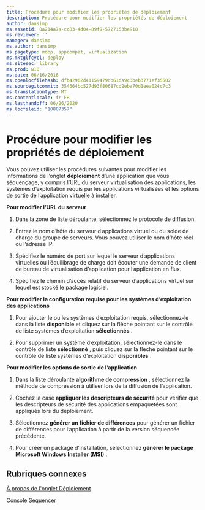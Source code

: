 ```yaml
---
title: Procédure pour modifier les propriétés de déploiement
description: Procédure pour modifier les propriétés de déploiement
author: dansimp
ms.assetid: 0a214a7a-cc83-4d04-89f9-5727153be918
ms.reviewer: ''
manager: dansimp
ms.author: dansimp
ms.pagetype: mdop, appcompat, virtualization
ms.mktglfcycl: deploy
ms.sitesec: library
ms.prod: w10
ms.date: 06/16/2016
ms.openlocfilehash: dfb42962d41159479db61da9c3beb3771ef35502
ms.sourcegitcommit: 354664bc527d93f80687cd2eba70d1eea024c7c3
ms.translationtype: MT
ms.contentlocale: fr-FR
ms.lasthandoff: 06/26/2020
ms.locfileid: "10807357"
---
```

# Procédure pour modifier les propriétés de déploiement


Vous pouvez utiliser les procédures suivantes pour modifier les informations de l’onglet **déploiement** d’une application que vous séquençage, y compris l’URL du serveur virtualisation des applications, les systèmes d’exploitation requis par les applications virtualisées et les options de sortie de l’application virtuelle à installer.

**Pour modifier l’URL du serveur**

1.  Dans la zone de liste déroulante, sélectionnez le protocole de diffusion.

2.  Entrez le nom d’hôte du serveur d’applications virtuel ou du solde de charge du groupe de serveurs. Vous pouvez utiliser le nom d’hôte réel ou l’adresse IP.

3.  Spécifiez le numéro de port sur lequel le serveur d’applications virtuelles ou l’équilibrage de charge doit écouter une demande de client de bureau de virtualisation d’application pour l’application en flux.

4.  Spécifiez le chemin d’accès relatif du serveur d’applications virtuel sur lequel est stocké le package logiciel.

**Pour modifier la configuration requise pour les systèmes d’exploitation des applications**

1.  Pour ajouter le ou les systèmes d’exploitation requis, sélectionnez-le dans la liste **disponible** et cliquez sur la flèche pointant sur le contrôle de liste systèmes d’exploitation **sélectionnés** .

2.  Pour supprimer un système d’exploitation, sélectionnez-le dans le contrôle de liste **sélectionné** , puis cliquez sur la flèche pointant sur le contrôle de liste systèmes d’exploitation **disponibles** .

**Pour modifier les options de sortie de l’application**

1.  Dans la liste déroulante **algorithme de compression** , sélectionnez la méthode de compression à utiliser lors de la diffusion de l’application.

2.  Cochez la case **appliquer les descripteurs de sécurité** pour vérifier que les descripteurs de sécurité des applications empaquetées sont appliqués lors du déploiement.

3.  Sélectionnez **générer un fichier de différences** pour générer un fichier de différences pour l’application à partir de la version séquencée précédente.

4.  Pour créer un package d’installation, sélectionnez **générer le package Microsoft Windows Installer (MSI)** .

## Rubriques connexes


[À propos de l'onglet Déploiement](about-the-deployment-tab.md)

[Console Sequencer](sequencer-console.md)

 

 





